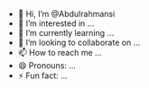- 👋 Hi, I’m @Abdulrahmansi
- 👀 I’m interested in ...
- 🌱 I’m currently learning ...
- 💞️ I’m looking to collaborate on ...
- 📫 How to reach me ...
- 😄 Pronouns: ...
- ⚡ Fun fact: ...

<!---
Abdulrahmansi/Abdulrahmansi is a ✨ special ✨ repository because its `README.md` (this file) appears on your GitHub profile.
You can click the Preview link to take a look at your changes.
--->
